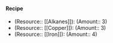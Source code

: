 #### Recipe
- (Resource:: [[Alkanes]]): (Amount:: 3)
- (Resource:: [[Copper]]): (Amount:: 3)
- (Resource:: [[Iron]]): (Amount:: 4)
